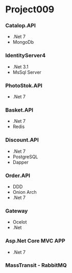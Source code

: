 # Project009

### Catalop.API
- .Net 7
- MongoDb

### IdentityServer4
- .Net 3.1
- MsSql Server

### PhotoStok.API
- .Net 7

### Basket.API
- .Net 7
- Redis

### Discount.API
- .Net 7
- PostgreSQL
- Dapper

### Order.API
- DDD
- Onion Arch
- .Net 7

### Gateway
- Ocelot
- .Net

### Asp.Net Core MVC APP
- .Net 7

### MassTransit - RabbitMQ
